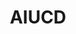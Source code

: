 ---
id: aiucd
layout: page
title: AIUCD
nav: true
nav_order: 7
dropdown: false
exturl: https://www.aiucd.it/
permalink: /aiucd/
---